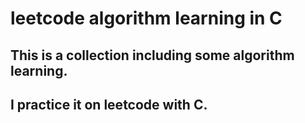# leetcode algorithm learning in C
## This is a collection including some algorithm learning.
## I practice it on leetcode with C.
